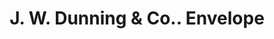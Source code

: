 ---
doi: 10.7916/D8XW5WZK
date_other: '1902'
date_other_textual: '1902'
form: printed ephemera
genre:
- Envelopes
name:
- J. W. Dunning & Co.
object_in_context_url: https://biggert.cul.columbia.edu/items/view/ave_biggert_01646
subject_hierarchical_geographic:
- Auburn, New York, United States
subject_name:
- J. W. Dunning & Co.
title: J. W. Dunning & Co.. Envelope
sort_title: J. W. Dunning & Co.. Envelope
call_number: ave_biggert_01646
coordinates:
- 42.93333333333333,-76.56666666666666
pid: ave_biggert_01646
identifiers: ave_biggert_01646
canvas_id: ldpd:396905
permalink: "/items/ave_biggert_01646/"
layout: iiif-image-page
---